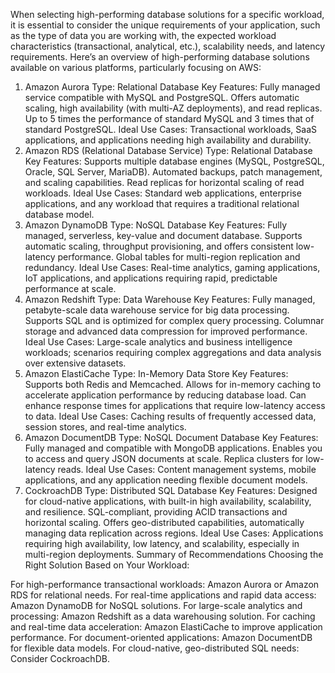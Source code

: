 When selecting high-performing database solutions for a specific workload, it is essential to consider the unique requirements of your application, such as the type of data you are working with, the expected workload characteristics (transactional, analytical, etc.), scalability needs, and latency requirements. Here’s an overview of high-performing database solutions available on various platforms, particularly focusing on AWS:

1. Amazon Aurora
Type: Relational Database
Key Features:
Fully managed service compatible with MySQL and PostgreSQL.
Offers automatic scaling, high availability (with multi-AZ deployments), and read replicas.
Up to 5 times the performance of standard MySQL and 3 times that of standard PostgreSQL.
Ideal Use Cases:
Transactional workloads, SaaS applications, and applications needing high availability and durability.
2. Amazon RDS (Relational Database Service)
Type: Relational Database
Key Features:
Supports multiple database engines (MySQL, PostgreSQL, Oracle, SQL Server, MariaDB).
Automated backups, patch management, and scaling capabilities.
Read replicas for horizontal scaling of read workloads.
Ideal Use Cases:
Standard web applications, enterprise applications, and any workload that requires a traditional relational database model.
3. Amazon DynamoDB
Type: NoSQL Database
Key Features:
Fully managed, serverless, key-value and document database.
Supports automatic scaling, throughput provisioning, and offers consistent low-latency performance.
Global tables for multi-region replication and redundancy.
Ideal Use Cases:
Real-time analytics, gaming applications, IoT applications, and applications requiring rapid, predictable performance at scale.
4. Amazon Redshift
Type: Data Warehouse
Key Features:
Fully managed, petabyte-scale data warehouse service for big data processing.
Supports SQL and is optimized for complex query processing.
Columnar storage and advanced data compression for improved performance.
Ideal Use Cases:
Large-scale analytics and business intelligence workloads; scenarios requiring complex aggregations and data analysis over extensive datasets.
5. Amazon ElastiCache
Type: In-Memory Data Store
Key Features:
Supports both Redis and Memcached.
Allows for in-memory caching to accelerate application performance by reducing database load.
Can enhance response times for applications that require low-latency access to data.
Ideal Use Cases:
Caching results of frequently accessed data, session stores, and real-time analytics.
6. Amazon DocumentDB
Type: NoSQL Document Database
Key Features:
Fully managed and compatible with MongoDB applications.
Enables you to access and query JSON documents at scale.
Replica clusters for low-latency reads.
Ideal Use Cases:
Content management systems, mobile applications, and any application needing flexible document models.
7. CockroachDB
Type: Distributed SQL Database
Key Features:
Designed for cloud-native applications, with built-in high availability, scalability, and resilience.
SQL-compliant, providing ACID transactions and horizontal scaling.
Offers geo-distributed capabilities, automatically managing data replication across regions.
Ideal Use Cases:
Applications requiring high availability, low latency, and scalability, especially in multi-region deployments.
Summary of Recommendations
Choosing the Right Solution Based on Your Workload:

For high-performance transactional workloads: Amazon Aurora or Amazon RDS for relational needs.
For real-time applications and rapid data access: Amazon DynamoDB for NoSQL solutions.
For large-scale analytics and processing: Amazon Redshift as a data warehousing solution.
For caching and real-time data acceleration: Amazon ElastiCache to improve application performance.
For document-oriented applications: Amazon DocumentDB for flexible data models.
For cloud-native, geo-distributed SQL needs: Consider CockroachDB.
